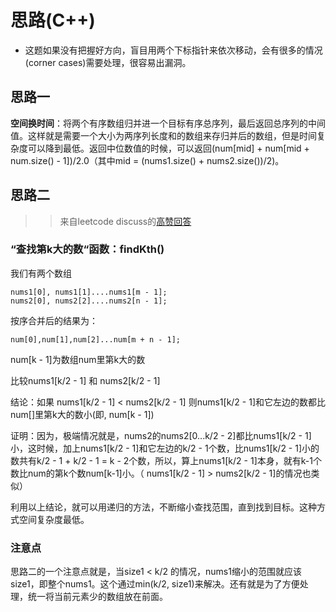 # 思路(C++)
- 这题如果没有把握好方向，盲目用两个下标指针来依次移动，会有很多的情况(corner cases)需要处理，很容易出漏洞。
## 思路一
**空间换时间**：将两个有序数组归并进一个目标有序总序列，最后返回总序列的中间值。这样就是需要一个大小为两序列长度和的数组来存归并后的数组，但是时间复杂度可以降到最低。返回中位数值的时候，可以返回(num[mid] + num[mid + num.size() - 1])/2.0（其中mid = (nums1.size() + nums2.size())/2)。
## 思路二
>> 来自leetcode discuss的[高赞回答](https://leetcode.com/problems/median-of-two-sorted-arrays/discuss/2588/O(lg(m%2Bn))-c%2B%2B-solution-using-kth-smallest-number)

### “查找第k大的数“函数：findKth()

我们有两个数组
```
nums1[0], nums1[1]....nums1[m - 1];
nums2[0], nums2[2]....nums2[n - 1];
```
按序合并后的结果为：

`num[0],num[1],num[2]...num[m + n - 1];`

num[k - 1]为数组num里第k大的数

比较nums1[k/2 - 1] 和 nums2[k/2 - 1]

结论：如果 nums1[k/2 - 1] < nums2[k/2 - 1]
则nums1[k/2 - 1]和它左边的数都比num[]里第k大的数小(即, num[k - 1])

证明：因为，极端情况就是，nums2的nums2[0...k/2 - 2]都比nums1[k/2 - 1]小，这时候，加上nums1[k/2 - 1]和它左边的k/2 - 1个数，比nums1[k/2 - 1]小的数共有k/2 - 1 + k/2 - 1 = k - 2个数，所以，算上nums1[k/2 - 1]本身，就有k-1个数比num的第k个数num[k-1]小。（ nums1[k/2 - 1] > nums2[k/2 - 1]的情况也类似）

利用以上结论，就可以用递归的方法，不断缩小查找范围，直到找到目标。这种方式空间复杂度最低。

### 注意点
思路二的一个注意点就是，当size1 < k/2 的情况，nums1缩小的范围就应该size1，即整个nums1。这个通过min(k/2, size1)来解决。还有就是为了方便处理，统一将当前元素少的数组放在前面。
